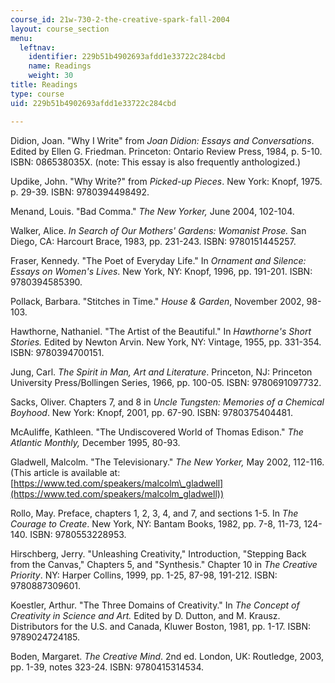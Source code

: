 ```yaml
---
course_id: 21w-730-2-the-creative-spark-fall-2004
layout: course_section
menu:
  leftnav:
    identifier: 229b51b4902693afdd1e33722c284cbd
    name: Readings
    weight: 30
title: Readings
type: course
uid: 229b51b4902693afdd1e33722c284cbd

---
```


Didion, Joan. "Why I Write" from _Joan Didion: Essays and Conversations_. Edited by Ellen G. Friedman. Princeton: Ontario Review Press, 1984, p. 5-10. ISBN: 086538035X. (note: This essay is also frequently anthologized.)

Updike, John. "Why Write?" from _Picked-up Pieces_. New York: Knopf, 1975. p. 29-39. ISBN: 9780394498492.

Menand, Louis. "Bad Comma." _The New Yorker,_ June 2004, 102-104.

Walker, Alice. _In Search of Our Mothers' Gardens: Womanist Prose._ San Diego, CA: Harcourt Brace, 1983, pp. 231-243. ISBN: 9780151445257.

Fraser, Kennedy. "The Poet of Everyday Life." In _Ornament and Silence: Essays on Women's Lives_. New York, NY: Knopf, 1996, pp. 191-201. ISBN: 9780394585390.

Pollack, Barbara. "Stitches in Time." _House & Garden_, November 2002, 98-103.

Hawthorne, Nathaniel. "The Artist of the Beautiful." In _Hawthorne's Short Stories._ Edited by Newton Arvin. New York, NY: Vintage, 1955, pp. 331-354. ISBN: 9780394700151.

Jung, Carl. _The Spirit in Man, Art and Literature_. Princeton, NJ: Princeton University Press/Bollingen Series, 1966, pp. 100-05. ISBN: 9780691097732.

Sacks, Oliver. Chapters 7, and 8 in _Uncle Tungsten: Memories of a Chemical Boyhood_. New York: Knopf, 2001, pp. 67-90. ISBN: 9780375404481.

McAuliffe, Kathleen. "The Undiscovered World of Thomas Edison." _The Atlantic Monthly,_ December 1995, 80-93.

Gladwell, Malcolm. "The Televisionary." _The New Yorker,_ May 2002, 112-116. (This article is available at: [https://www.ted.com/speakers/malcolm\_gladwell](https://www.ted.com/speakers/malcolm_gladwell))

Rollo, May. Preface, chapters 1, 2, 3, 4, and 7, and sections 1-5. In _The Courage to Create_. New York, NY: Bantam Books, 1982, pp. 7-8, 11-73, 124-140. ISBN: 9780553228953.

Hirschberg, Jerry. "Unleashing Creativity," Introduction, "Stepping Back from the Canvas," Chapters 5, and "Synthesis." Chapter 10 in _The Creative Priority_. NY: Harper Collins, 1999, pp. 1-25, 87-98, 191-212. ISBN: 9780887309601.

Koestler, Arthur. "The Three Domains of Creativity." In _The Concept of Creativity in Science and Art._ Edited by D. Dutton, and M. Krausz. Distributors for the U.S. and Canada, Kluwer Boston, 1981, pp. 1-17. ISBN: 9789024724185.

Boden, Margaret. _The Creative Mind_. 2nd ed. London, UK: Routledge, 2003, pp. 1-39, notes 323-24. ISBN: 9780415314534.